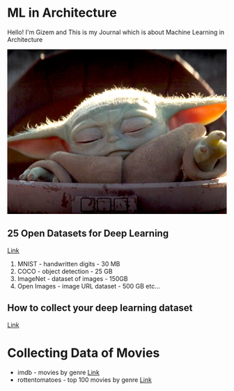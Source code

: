 # ML in Architecture

Hello! I'm Gizem and This is my Journal which is about Machine Learning in Architecture 

![5dd2cac879d757330b3ab572](https://github.com/gizemef/ML-Journal/blob/master/5dd2cac879d757330b3ab572.jpg)

## 25 Open Datasets for Deep Learning

[Link](https://www.analyticsvidhya.com/blog/2018/03/comprehensive-collection-deep-learning-datasets/) 

1. MNIST - handwritten digits - 30 MB
2. COCO - object detection - 25 GB
3. ImageNet - dataset of images - 150GB
4. Open Images - image URL dataset - 500 GB
etc...

## How to collect your deep learning dataset

[Link](https://towardsdatascience.com/how-to-collect-your-deep-learning-dataset-2e0eefc0ba24)

# Collecting Data of Movies 

- imdb - movies by genre [Link](https://www.imdb.com/feature/genre/?ref_=nv_ch_gr)
- rottentomatoes - top 100 movies by genre  [Link](https://www.rottentomatoes.com/top/bestofrt/top_100_western_movies/)
